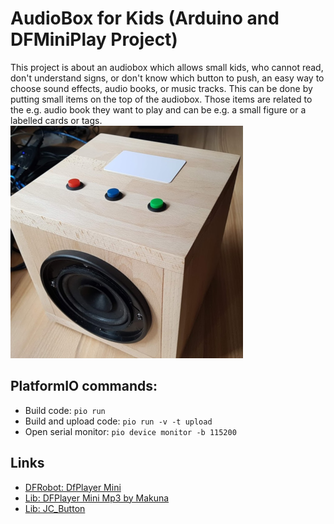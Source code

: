 # AudioBox for Kids (Arduino and DFMiniPlay Project)
This project is about an audiobox which allows small kids, who cannot read, don't understand signs, or don't know which button to push, an easy way to choose sound effects, audio books, or music tracks. This can be done by putting small items on the top of the audiobox. Those items are related to the e.g. audio book they want to play and can be e.g. a small figure or a labelled cards or tags. 
<img src="/pics/AudioboxForKids.png" />

## PlatformIO commands:
* Build code: `pio run`
* Build and upload code: `pio run -v -t upload`
* Open serial monitor: `pio device monitor -b 115200`

## Links
* [DFRobot: DfPlayer Mini](https://wiki.dfrobot.com/DFPlayer_Mini_SKU_DFR0299)
* [Lib: DFPlayer Mini Mp3 by Makuna](https://github.com/Makuna/DFMiniMp3/blob/master/src/DFMiniMp3.h)
* [Lib: JC_Button](https://github.com/JChristensen/JC_Button)
